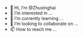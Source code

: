 - 👋 Hi, I’m @Zhuxinghai
- 👀 I’m interested in ...
- 🌱 I’m currently learning ...
- 💞️ I’m looking to collaborate on ...
- 📫 How to reach me ...

<!---
Zhuxinghai/Zhuxinghai is a ✨ special ✨ repository because its `README.md` (this file) appears on your GitHub profile.
You can click the Preview link to take a look at your changes.
--->

